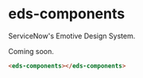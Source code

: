 # eds-components

ServiceNow's Emotive Design System.

Coming soon.

<!---
```
<custom-element-demo>
  <template>
    <link rel="import" href="eds-components.html">
    <eds-compomnents></eds-compomnents>
  </template>
</custom-element-demo>
```
-->

```html
<eds-components></eds-components>
```

